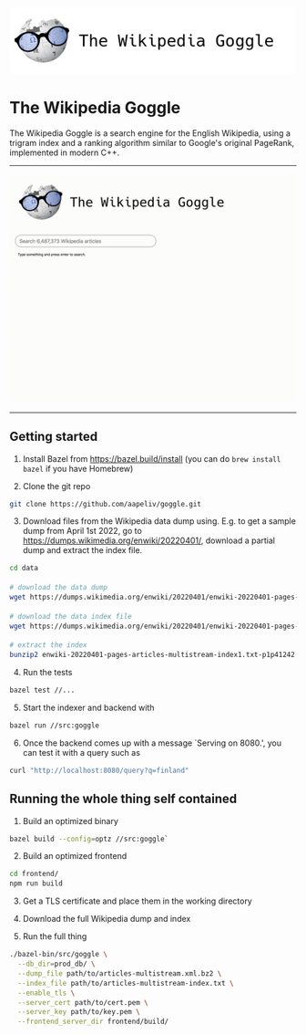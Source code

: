 ![The Wikipedia Goggle logo](docs/goggle_text.png)

# The Wikipedia Goggle

The Wikipedia Goggle is a search engine for the English Wikipedia, using a trigram index and a ranking algorithm similar to Google's original PageRank, implemented in modern C++.

---

![An animation of the system working](docs/demo.gif)

---

## Getting started

1. Install Bazel from <https://bazel.build/install> (you can do `brew install bazel` if you have Homebrew)

2. Clone the git repo

```sh
git clone https://github.com/aapeliv/goggle.git
```

3. Download files from the Wikipedia data dump using. E.g. to get a sample dump from April 1st 2022, go to <https://dumps.wikimedia.org/enwiki/20220401/>, download a partial dump and extract the index file.

```sh
cd data

# download the data dump
wget https://dumps.wikimedia.org/enwiki/20220401/enwiki-20220401-pages-articles-multistream1.xml-p1p41242.bz2

# download the data index file
wget https://dumps.wikimedia.org/enwiki/20220401/enwiki-20220401-pages-articles-multistream-index1.txt-p1p41242.bz2

# extract the index
bunzip2 enwiki-20220401-pages-articles-multistream-index1.txt-p1p41242.bz2
```

4. Run the tests

```sh
bazel test //...
```

5. Start the indexer and backend with

```sh
bazel run //src:goggle
```

6. Once the backend comes up with a message `Serving on 8080.', you can test it with a query such as

```sh
curl "http://localhost:8080/query?q=finland"
```

## Running the whole thing self contained

1. Build an optimized binary

```sh
bazel build --config=optz //src:goggle`
```

2. Build an optimized frontend

```sh
cd frontend/
npm run build
```

3. Get a TLS certificate and place them in the working directory

4. Download the full Wikipedia dump and index

5. Run the full thing

```sh
./bazel-bin/src/goggle \
  --db_dir=prod_db/ \
  --dump_file path/to/articles-multistream.xml.bz2 \
  --index_file path/to/articles-multistream-index.txt \
  --enable_tls \
  --server_cert path/to/cert.pem \
  --server_key path/to/key.pem \
  --frontend_server_dir frontend/build/
```
